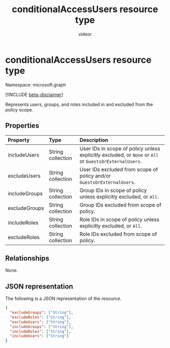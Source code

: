 ﻿---
title: "conditionalAccessUsers resource type"
description: "Represents users, groups, and roles included in and excluded from the policy scope."
localization_priority: Normal
author: "videor"
ms.prod: "microsoft-identity-platform"
doc_type: resourcePageType
---

# conditionalAccessUsers resource type

Namespace: microsoft.graph

[!INCLUDE [beta-disclaimer](../../includes/beta-disclaimer.md)]

Represents users, groups, and roles included in and excluded from the policy scope.

## Properties

| Property      | Type              | Description                                                                                            |
| :------------ | :---------------- | :----------------------------------------------------------------------------------------------------- |
| includeUsers  | String collection | User IDs in scope of policy unless explicitly excluded, or `None` or `All` or `GuestsOrExternalUsers`. |
| excludeUsers  | String collection | User IDs excluded from scope of policy and/or `GuestsOrExternalUsers`.                                 |
| includeGroups | String collection | Group IDs in scope of policy unless explicitly excluded, or `All`.                                     |
| excludeGroups | String collection | Group IDs excluded from scope of policy.                                                               |
| includeRoles  | String collection | Role IDs in scope of policy unless explicitly excluded, or `All`.                                      |
| excludeRoles  | String collection | Role IDs excluded from scope of policy.                                                                |

## Relationships

None.

## JSON representation

The following is a JSON representation of the resource.

<!-- {
  "blockType": "resource",
  "optionalProperties": [
    "includeUsers",
    "excludeUsers",
    "includeGroups",
    "excludeGroups",
    "includeRoles",
    "excludeRoles"
  ],
  "@odata.type": "microsoft.graph.conditionalAccessUsers",
  "baseType": null
}-->

```json
{
  "excludeGroups": ["String"],
  "excludeRoles": ["String"],
  "excludeUsers": ["String"],
  "includeGroups": ["String"],
  "includeRoles": ["String"],
  "includeUsers": ["String"]
}
```

<!-- uuid: 16cd6b66-4b1a-43a1-adaf-3a886856ed98
2019-02-04 14:57:30 UTC -->

<!-- {
  "type": "#page.annotation",
  "description": "conditionalAccessUsers resource",
  "keywords": "",
  "section": "documentation",
  "tocPath": ""
}-->
